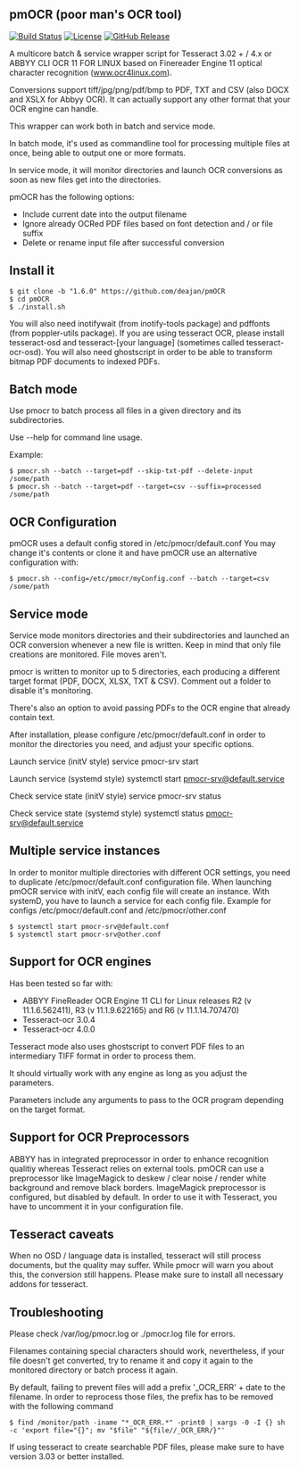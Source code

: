 ## pmOCR (poor man's OCR tool)

[![Build Status](https://travis-ci.org/deajan/pmOCR.svg?branch=master)](https://travis-ci.org/deajan/pmOCR) [![License](https://img.shields.io/badge/License-BSD%203--Clause-blue.svg)](https://opensource.org/licenses/BSD-3-Clause) [![GitHub Release](https://img.shields.io/github/release/deajan/pmOCR.svg?label=Latest)](https://github.com/deajan/pmOCR/releases/latest)


A multicore batch & service wrapper script for Tesseract 3.02 + / 4.x or ABBYY CLI OCR 11 FOR LINUX based on Finereader Engine 11 optical character recognition (www.ocr4linux.com).

Conversions support tiff/jpg/png/pdf/bmp to PDF, TXT and CSV (also DOCX and XSLX for Abbyy OCR). It can actually support any other format that your OCR engine can handle.

This wrapper can work both in batch and service mode.

In batch mode, it's used as commandline tool for processing multiple files at once, being able to output one or more formats.

In service mode, it will monitor directories and launch OCR conversions as soon as new files get into the directories.

pmOCR has the following options:
- Include current date into the output filename
- Ignore already OCRed PDF files based on font detection and / or file suffix
- Delete or rename input file after successful conversion

## Install it

    $ git clone -b "1.6.0" https://github.com/deajan/pmOCR
    $ cd pmOCR
    $ ./install.sh

You will also need inotifywait (from inotify-tools package) and pdffonts (from poppler-utils package).
If you are using tesseract OCR, please install tesseract-osd and tesseract-[your language] (sometimes called tesseract-ocr-osd).
You will also need ghostscript in order to be able to transform bitmap PDF documents to indexed PDFs.

## Batch mode

Use pmocr to batch process all files in a given directory and its subdirectories.

Use --help for command line usage.

Example:

    $ pmocr.sh --batch --target=pdf --skip-txt-pdf --delete-input /some/path
    $ pmocr.sh --batch --target=pdf --target=csv --suffix=processed /some/path

## OCR Configuration

pmOCR uses a default config stored in /etc/pmocr/default.conf
You may change it's contents or clone it and have pmOCR use an alternative configuration with:

    $ pmocr.sh --config=/etc/pmocr/myConfig.conf --batch --target=csv /some/path

## Service mode

Service mode monitors directories and their subdirectories and launched an OCR conversion whenever a new file is written.
Keep in mind that only file creations are monitored. File moves aren't.

pmocr is written to monitor up to 5 directories, each producing a different target format (PDF, DOCX, XLSX, TXT & CSV). Comment out a folder to disable it's monitoring.

There's also an option to avoid passing PDFs to the OCR engine that already contain text.

After installation, please configure /etc/pmocr/default.conf in order to monitor the directories you need, and adjust your specific options.

Launch service (initV style)
service pmocr-srv start

Launch service (systemd style)
systemctl start pmocr-srv@default.service

Check service state (initV style)
service pmocr-srv status

Check service state (systemd style)
systemctl status pmocr-srv@default.service

## Multiple service instances

In order to monitor multiple directories with different OCR settings, you need to duplicate /etc/pmocr/default.conf configuration file.
When launching pmOCR service with initV, each config file will create an instance.
With systemD, you have to launch a service for each config file. Example for configs /etc/pmocr/default.conf and /etc/pmocr/other.conf

    $ systemctl start pmocr-srv@default.conf
    $ systemctl start pmocr-srv@other.conf

## Support for OCR engines

Has been tested so far with:
- ABBYY FineReader OCR Engine 11 CLI for Linux releases R2 (v 11.1.6.562411), R3 (v 11.1.9.622165) and R6 (v 11.1.14.707470)
- Tesseract-ocr 3.0.4
- Tesseract-ocr 4.0.0

Tesseract mode also uses ghostscript to convert PDF files to an intermediary TIFF format in order to process them.

It should virtually work with any engine as long as you adjust the parameters.

Parameters include any arguments to pass to the OCR program depending on the target format.

## Support for OCR Preprocessors

ABBYY has in integrated preprocessor in order to enhance recognition qualitiy whereas Tesseract relies on external tools.
pmOCR can use a preprocessor like ImageMagick to deskew / clear noise / render white background and remove black borders. 
ImageMagick preprocessor is configured, but disabled by default.
In order to use it with Tesseract, you have to uncomment it in your configuration file.

## Tesseract caveats

When no OSD / language data is installed, tesseract will still process documents, but the quality may suffer.
While pmocr will warn you about this, the conversion still happens.
Please make sure to install all necessary addons for tesseract.

## Troubleshooting

Please check /var/log/pmocr.log or ./pmocr.log file for errors.

Filenames containing special characters should work, nevertheless, if your file doesn't get converted, try to rename it and copy it again to the monitored directory or batch process it again.

By default, failing to prevent files will add a prefix '_OCR_ERR' + date to the filename.
In order to reprocess those files, the prefix has to be removed with the following command

    $ find /monitor/path -iname "*_OCR_ERR.*" -print0 | xargs -0 -I {} sh -c 'export file="{}"; mv "$file" "${file//_OCR_ERR/}"'

If using tesseract to create searchable PDF files, please make sure to have version 3.03 or better installed.
